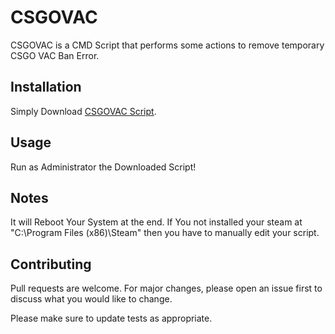 # CSGOVAC

CSGOVAC is a CMD Script that performs some actions to remove temporary CSGO VAC Ban Error.

## Installation

Simply Download [CSGOVAC Script](https://github.com/AshkanRafiee/CSGOVAC/blob/master/CSGOVAC.bat).

## Usage

Run as Administrator the Downloaded Script!

## Notes

It will Reboot Your System at the end.
If You not installed your steam at "C:\Program Files (x86)\Steam\" then you have to manually edit your script.

## Contributing
Pull requests are welcome. For major changes, please open an issue first to discuss what you would like to change.

Please make sure to update tests as appropriate.
